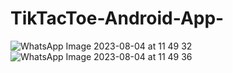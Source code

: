 # TikTacToe-Android-App-

![WhatsApp Image 2023-08-04 at 11 49 32](https://github.com/Kushmathur1206/TikTacToe-Android-App-/assets/99969817/ea3d434a-704b-4bd4-838b-518fdf578a7e)
![WhatsApp Image 2023-08-04 at 11 49 36](https://github.com/Kushmathur1206/TikTacToe-Android-App-/assets/99969817/2ae65bb5-8b2c-404c-a27e-ecc50dc36d44)

